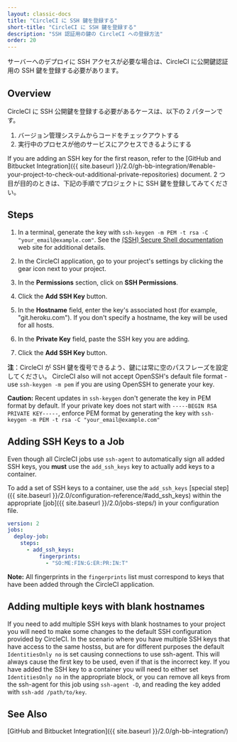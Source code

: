 ```yaml
---
layout: classic-docs
title: "CircleCI に SSH 鍵を登録する"
short-title: "CircleCI に SSH 鍵を登録する"
description: "SSH 認証用の鍵の CircleCI への登録方法"
order: 20
---
```


サーバーへのデプロイに SSH アクセスが必要な場合は、CircleCI に公開鍵認証用の SSH 鍵を登録する必要があります。

## Overview

CircleCI に SSH 公開鍵を登録する必要があるケースは、以下の 2 パターンです。

1. バージョン管理システムからコードをチェックアウトする
2. 実行中のプロセスが他のサービスにアクセスできるようにする

If you are adding an SSH key for the first reason, refer to the [GitHub and Bitbucket Integration]({{ site.baseurl }}/2.0/gh-bb-integration/#enable-your-project-to-check-out-additional-private-repositories) document. 2 つ目が目的のときは、下記の手順でプロジェクトに SSH 鍵を登録してみてください。

## Steps

1. In a terminal, generate the key with `ssh-keygen -m PEM -t rsa -C "your_email@example.com"`. See the [(SSH) Secure Shell documentation](https://www.ssh.com/ssh/keygen/) web site for additional details.

2. In the CircleCI application, go to your project's settings by clicking the gear icon next to your project.

3. In the **Permissions** section, click on **SSH Permissions**.

4. Click the **Add SSH Key** button.

5. In the **Hostname** field, enter the key's associated host (for example, "git.heroku.com"). If you don't specify a hostname, the key will be used for all hosts.

6. In the **Private Key** field, paste the SSH key you are adding.

7. Click the **Add SSH Key** button.

**注**：CircleCI が SSH 鍵を復号できるよう、鍵には常に空のパスフレーズを設定してください。 CircleCI also will not accept OpenSSH's default file format - use `ssh-keygen -m pem` if you are using OpenSSH to generate your key.

**Caution:** Recent updates in `ssh-keygen` don't generate the key in PEM format by default. If your private key does not start with `-----BEGIN RSA PRIVATE KEY-----`, enforce PEM format by generating the key with `ssh-keygen -m PEM -t rsa -C "your_email@example.com"`

## Adding SSH Keys to a Job

Even though all CircleCI jobs use `ssh-agent` to automatically sign all added SSH keys, you **must** use the `add_ssh_keys` key to actually add keys to a container.

To add a set of SSH keys to a container, use the `add_ssh_keys` [special step]({{ site.baseurl }}/2.0/configuration-reference/#add_ssh_keys) within the appropriate [job]({{ site.baseurl }}/2.0/jobs-steps/) in your configuration file.

```yaml
version: 2
jobs:
  deploy-job:
    steps:
      - add_ssh_keys:
          fingerprints:
            - "SO:ME:FIN:G:ER:PR:IN:T"
```

**Note:** All fingerprints in the `fingerprints` list must correspond to keys that have been added through the CircleCI application.

## Adding multiple keys with blank hostnames

If you need to add multiple SSH keys with blank hostnames to your project you will need to make some changes to the default SSH configuration provided by CircleCI. In the scenario where you have multiple SSH keys that have access to the same hostss, but are for different purposes the default `IdentitiesOnly no` is set causing connections to use ssh-agent. This will always cause the first key to be used, even if that is the incorrect key. If you have added the SSH key to a container you will need to either set `IdentitiesOnly no` in the appropriate block, or you can remove all keys from the ssh-agent for this job using `ssh-agent -D`, and reading the key added with `ssh-add /path/to/key`.

## See Also

[GitHub and Bitbucket Integration]({{ site.baseurl }}/2.0/gh-bb-integration/)